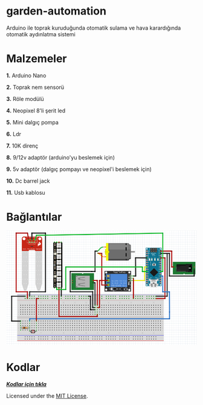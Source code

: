# garden-automation
Arduino ile toprak kuruduğunda otomatik sulama ve hava karardığında otomatik aydınlatma sistemi

# Malzemeler

**1.** Arduino Nano
 
**2.** Toprak nem sensorü

**3.** Röle modülü

**4.** Neopixel 8'li şerit led

**5.** Mini dalgıç pompa

**6.** Ldr

**7.** 10K direnç

**8.** 9/12v adaptör (arduino'yu beslemek için)

**9.** 5v adaptör (dalgıç pompayı ve neopixel'i beslemek için)

**10.** Dc barrel jack

**11.** Usb kablosu

# Bağlantılar

<img src="images/connections.PNG">

# Kodlar

[***Kodlar için tıkla***](https://github.com/technomonkey-7/garden-automation/blob/master/files/garden-automation.ino)

Licensed under the [MIT License](https://github.com/technomonkey-7/garden-automation/blob/master/LICENSE).
